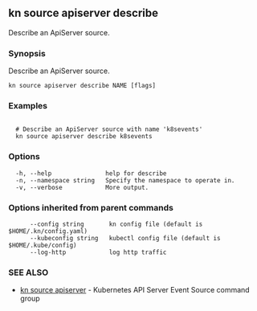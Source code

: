 ## kn source apiserver describe

Describe an ApiServer source.

### Synopsis

Describe an ApiServer source.

```
kn source apiserver describe NAME [flags]
```

### Examples

```

  # Describe an ApiServer source with name 'k8sevents'
  kn source apiserver describe k8sevents
```

### Options

```
  -h, --help               help for describe
  -n, --namespace string   Specify the namespace to operate in.
  -v, --verbose            More output.
```

### Options inherited from parent commands

```
      --config string       kn config file (default is $HOME/.kn/config.yaml)
      --kubeconfig string   kubectl config file (default is $HOME/.kube/config)
      --log-http            log http traffic
```

### SEE ALSO

* [kn source apiserver](kn_source_apiserver.md)	 - Kubernetes API Server Event Source command group

